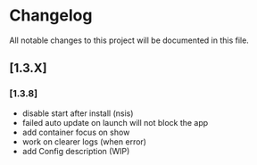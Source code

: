 # Changelog

All notable changes to this project will be documented in this file.

## [1.3.X]

### [1.3.8]

- disable start after install (nsis)
- failed auto update on launch will not block the app
- add container focus on show
- work on clearer logs (when error)
- add Config description (WIP)